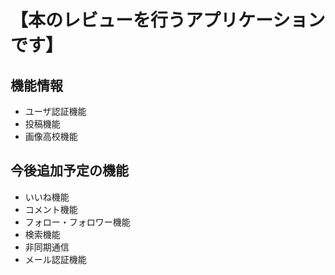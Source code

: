 # 【本のレビューを行うアプリケーションです】

## 機能情報

- ユーザ認証機能
- 投稿機能
- 画像高校機能

## 今後追加予定の機能

- いいね機能
- コメント機能
- フォロー・フォロワー機能
- 検索機能
- 非同期通信
- メール認証機能
